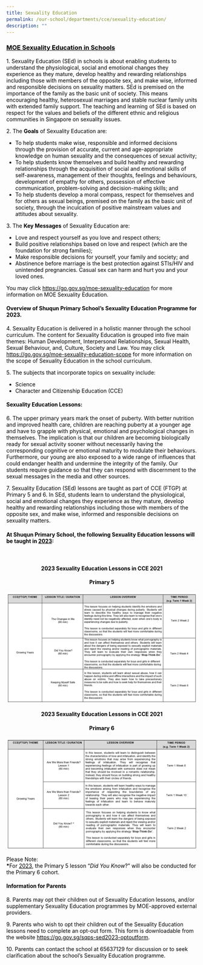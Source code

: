 ```yaml
---
title: Sexuality Education
permalink: /our-school/departments/cce/sexuality-education/
description: ""
---
```

<h3><span style="color: #000000;"><u>MOE Sexuality Education in Schools</u></span></h3>
<p><span style="color: #000000;">1. Sexuality Education (SEd) in schools is about enabling students to understand the physiological, social and emotional changes they experience as they mature, develop healthy and rewarding relationships including those with members of the opposite sex, and make wise, informed and responsible decisions on sexuality matters. SEd is premised on the importance of the family as the basic unit of society. This means encouraging healthy, heterosexual marriages and stable nuclear family units with extended family support. The teaching and learning of SEd is based on respect for the values and beliefs of the different ethnic and religious communities in Singapore on sexuality issues.</span></p>
<p><span style="color: #000000;">2. The <strong>Goals</strong>&nbsp;of Sexuality Education are:</span></p>
<ul>
<li><span style="color: #000000;">To help students make wise, responsible and informed decisions through the provision of accurate, current and age-appropriate knowledge on human sexuality and the consequences of sexual activity;</span></li>
<li><span style="color: #000000;">To help students know themselves and build healthy and rewarding relationships through the acquisition of social and emotional skills of self-awareness, management of their thoughts, feelings and behaviours, development of empathy for others, possession of effective communication, problem-solving and decision-making skills; and</span></li>
<li><span style="color: #000000;">To help students develop a moral compass, respect for themselves and for others as sexual beings, premised on the family as the basic unit of society, through the inculcation of positive mainstream values and attitudes about sexuality.</span></li>
</ul>
<p><span style="color: #000000;">3. The <strong>Key Messages</strong>&nbsp;of Sexuality Education are:</span></p>
<ul>
<li><span style="color: #000000;">Love and respect yourself as you love and respect others;</span></li>
<li><span style="color: #000000;">Build positive relationships based on love and respect (which are the foundation for strong families);</span></li>
<li><span style="color: #000000;">Make responsible decisions for yourself, your family and society; and</span></li>
<li><span style="color: #000000;">Abstinence before marriage is the best protection against STIs/HIV and unintended pregnancies. Casual sex can harm and hurt you and your loved ones.</span></li>
</ul>
<p><span style="color: #000000;">You may click&nbsp;<a style="color: #000000;" href="https://go.gov.sg/moe-sexuality-education" target="_blank">https://go.gov.sg/moe-sexuality-education</a>&nbsp;for more information on MOE Sexuality Education.</span></p>
<h4><span style="color: #000000;">Overview of Shuqun Primary School&rsquo;s Sexuality Education Programme for 2023.</span></h4>
<p><span style="color: #000000;">4. Sexuality Education is delivered in a holistic manner through the school curriculum. The content for Sexuality Education is grouped into five main themes: Human Development, Interpersonal Relationships, Sexual Health, Sexual Behaviour, and, Culture, Society and Law. You may click <a style="color: #000000;" href="https://go.gov.sg/moe-sexuality-education-scope" target="_blank">https://go.gov.sg/moe-sexuality-education-scope</a>&nbsp;for more information on the scope of Sexuality Education in the school curriculum.</span></p>
<p><span style="color: #000000;">5. The subjects that incorporate topics on sexuality include:</span></p>
<ul>
<li><span style="color: #000000;">Science</span></li>
<li><span style="color: #000000;">Character and Citizenship Education (CCE)</span></li>
</ul>
<h4><span style="color: #000000;">Sexuality Education Lessons:</span></h4>
<p><span style="color: #000000;">6. The upper primary years mark the onset of puberty. With better nutrition and improved health care, children are reaching puberty at a younger age and have to grapple with physical, emotional and psychological changes in themselves. The implication is that our children are becoming biologically ready for sexual activity sooner without necessarily having the corresponding cognitive or emotional maturity to modulate their behaviours. Furthermore, our young are also exposed to a wide range of influences that could endanger health and undermine the integrity of the family. Our students require guidance so that they can respond with discernment to the sexual messages in the media and other sources.</span></p>
<p><span style="color: #000000;">7. Sexuality Education (SEd) lessons are taught as part of CCE (FTGP) at Primary 5 and 6. In SEd, students learn to understand the physiological, social and emotional changes they experience as they mature, develop healthy and rewarding relationships including those with members of the opposite sex, and make wise, informed and responsible decisions on sexuality matters.</span></p>
<h4><span style="color: #000000;">At Shuqun Primary School, the following Sexuality Education lessons will be taught in&nbsp;<u>2023</u>:</span></h4>
<p>&nbsp;</p>
<h4 style="text-align: center;"><span style="color: #000000;">2023 Sexuality Education Lessons in CCE 2021</span></h4>
<h4 style="text-align: center;"><span style="color: #000000;">Primary 5</span></h4>

![](/images/Pri5.jpg)
<h4 style="text-align: center;"><span style="color: #000000;">2023 Sexuality Education Lessons in CCE 2021</span></h4>
<h4 style="text-align: center;"><span style="color: #000000;">Primary 6</span></h4>

![](/images/Pri%206.jpg)
<p style="margin: 0cm;"><span style="color: black;">Please Note:</span></p>
<p style="margin: 0cm;"><strong><span style="color: black;">*</span></strong><span style="color: black;">For&nbsp;<u>2023</u>, the Primary 5 lesson &ldquo;<em>Did You Know</em>?&rdquo; will also be conducted for the Primary 6 cohort.</span></p>
<h4><span style="color: #000000;">Information for Parents</span></h4>
<p><span style="color: #000000;">8. Parents may opt their children out of Sexuality Education lessons, and/or supplementary Sexuality Education programmes by MOE-approved external providers.</span></p>
<p><span style="color: #000000;">9. Parents who wish to opt their children out of the Sexuality Education lessons need to complete an opt-out form. This form is downloadable from the website <a style="color: #000000;" href="https://go.gov.sg/sqps-sed2023-optoutform" target="_blank">https://go.gov.sg/sqps-sed2023-optoutform</a>.</span></p>
<p><span style="color: #000000;">10. Parents can contact the school at 65637129 for discussion or to seek clarification about the school&rsquo;s Sexuality Education programme.</span></p>